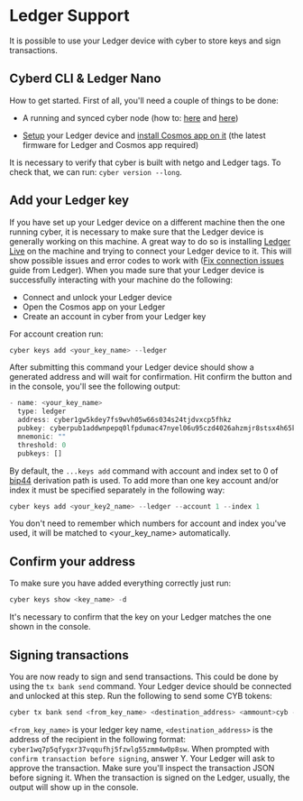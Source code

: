 # Ledger Support

It is possible to use your Ledger device with cyber to store keys and sign transactions.

## Cyberd CLI & Ledger Nano

How to get started. First of all, you'll need a couple of things to be done:

+ A running and synced cyber node (how to: [here](https://github.com/cybercongress/go-cyber/blob/bostrom-dev/docs/run_validator.md) and [here](https://github.com/cybercongress/cyber/blob/master/docs/ultimate-commands-guide_v2.md))

+ [Setup](https://support.ledger.com/hc/en-us/articles/360000613793-Set-up-as-new-device) your Ledger device and [install Cosmos app on it](https://github.com/cosmos/ledger-cosmos/blob/master/README.md#installing) (the latest firmware for Ledger and Cosmos app required)

It is necessary to verify that cyber is built with netgo and Ledger tags. To check that, we can run: `cyber version --long`.

## Add your Ledger key

If you have set up your Ledger device on a different machine then the one running cyber, it is necessary to make sure that the Ledger device is generally working on this machine. A great way to do so is installing [Ledger Live](https://shop.ledger.com/pages/ledger-live) on the machine and trying to connect your Ledger device to it. This will show possible issues and error codes to work with ([Fix connection issues](https://support.ledger.com/hc/en-us/articles/115005165269-Fix-connection-issues) guide from Ledger).
When you made sure that your Ledger device is successfully interacting with your machine do the following:

+ Connect and unlock your Ledger device
+ Open the Cosmos app on your Ledger
+ Create an account in cyber from your Ledger key

For account creation run:

``` js
cyber keys add <your_key_name> --ledger
```

After submitting this command your Ledger device should show a generated address and will wait for confirmation. Hit confirm the button and in the console, you'll see the following output:

``` js
- name: <your_key_name>
  type: ledger
  address: cyber1gw5kdey7fs9wvh05w66s034s24tjdvxcp5fhkz
  pubkey: cyberpub1addwnpepq0lfpdumac47nyel06u95czd4026ahzmjr8stsx4h65kw3dhh60py0m7k6r
  mnemonic: ""
  threshold: 0
  pubkeys: []
  ```

By default, the `...keys add` command with account and index set to 0 of [bip44](https://github.com/bitcoin/bips/blob/master/bip-0044.mediawiki) derivation path is used. To add more than one key account and/or index it must be specified separately in the following way:

``` js
cyber keys add <your_key2_name> --ledger --account 1 --index 1
```

You don't need to remember which numbers for account and index you've used, it will be matched to <your_key_name> automatically.

## Confirm your address

To make sure you have added everything correctly just run:

``` js
cyber keys show <key_name> -d
```

It's necessary to confirm that the key on your Ledger matches the one shown in the console.

## Signing transactions

You are now ready to sign and send transactions. This could be done by using the `tx bank send` command. Your Ledger device should be connected and unlocked at this step. Run the following to send some CYB tokens:

``` js
cyber tx bank send <from_key_name> <destination_address> <ammount>cyb --chain-id <current_chain_id>
```

`<from_key_name>` is your ledger key name, `<destination_address>` is the address of the recipient in the following format: `cyber1wq7p5qfygxr37vqqufhj5fzwlg55zmm4w0p8sw`.
When prompted with `confirm transaction before signing`, answer Y. Your Ledger will ask to approve the transaction. Make sure you'll inspect the transaction JSON before signing it. When the transaction is signed on the Ledger, usually, the output will show up in the console.
